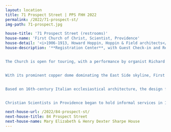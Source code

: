 ```yaml
---
layout: location
title: 71 Prospect Street | PPS FHH 2022
permalink: /2022/71-prospect-st/
img-path: 71-prospect.jpg

house-title: '71 Prospect Street (restrooms)'
house-name: 'First Church of Christ, Scientist, Providence'
house-detail: '<i>1906-1913, Howard Hoppin, Hoppin & Field architects</i>'
house-description: '**Registration Center**, with Guest Check-in and Restrooms


The Church is open for touring, with a performance by organist Richard Spicer from 10 am - noon


With its prominent copper dome dominating the East Side skyline, First Church of Christ, Scientist, Providence has stood as both a religious and architectural landmark atop College Hill since its completion in 1913. To design their church, the group of Christian Scientists chose Howard Hoppin, who was from a notable Providence family of artists and physicians. He and his brother, Francis L.V., started an architecture firm in the 1890s before going their separate ways. Early on, Howard had a talent for designing small churches. By 1907, he brought on Frederick Field to create the firm of Hoppin & Field.


Based on 16th-century Italian ecclesiastical architecture, the design for First Church of Christ, Scientist, Providence also beckons toward the headquarters of this denomination, located on Huntington and Massachusetts Avenues in Boston (designed by Brigham & Beman, 1903-1906). A large entrance hall on the ground floor provides access to twin staircases to the north and south that lead to the worship space. Colossal Corinthian columns define the perimeter of the auditorium, and a third-story balcony provides additional seating. Above is a shallow saucer dome with leaded translucent glass.


Christian Scientists in Providence began to hold informal services in 1889 and received a charter from the state legislature in 1895. Their first building, at 250 Bowen Street, was used until the completion of the current church.'

next-house-url: /2022/84-prospect-st/
next-house-title: 84 Prospect Street
next-house-name: Mary Elizabeth & Henry Dexter Sharpe House
---
```

